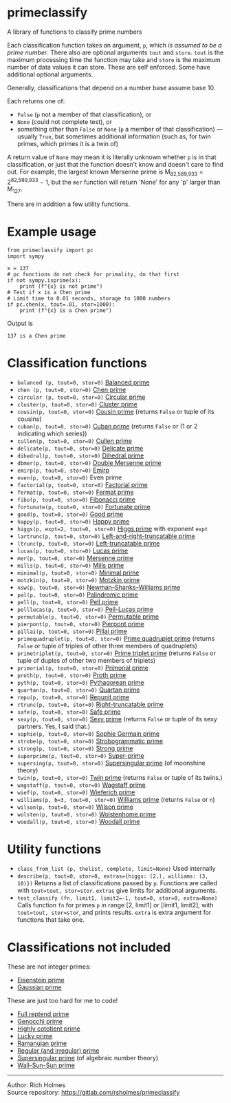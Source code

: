 # primeclassify

A library of functions to classify prime numbers

Each classification function takes an argument, `p`, which *is assumed
to be a prime number*. There also are optional arguments `tout` and
`store`. `tout` is the maximum processing time the function may take
and `store` is the maximum number of data values it can store. These
are self enforced. Some have additional optional arguments.

Generally, classifications that depend on a number base assume base 10.

Each returns one of:

* `False` (`p` not a member of that classification), or
* `None` (could not complete test), or
* something other than `False` or `None` (`p` a member of that classification) — usually `True`, but sometimes additional information (such as, for twin primes,
which primes it is a twin of)

A return value of `None` may mean it is literally unknown whether `p` is in that classification, or just that the function doesn't know and doesn't care to find out. For example, the largest known Mersenne prime is M<sub>82,589,933</sub> = 2<sup>82,589,933</sup> − 1, but the `mer` function will return 'None' for any 'p' larger than M<sub>127</sub>.

There are in addition a few utility functions.

# Example usage

```
from primeclassify import pc
import sympy

x = 137
# pc functions do not check for primality, do that first
if not sympy.isprime(x):
    print (f"{x} is not prime")
# Test if x is a Chen prime
# Limit time to 0.01 seconds, storage to 1000 numbers
if pc.chen(x, tout=.01, stor=1000):
    print (f"{x} is a Chen prime")
```

Output is

```
137 is a Chen prime
```

# Classification functions

* `balanced (p, tout=0, stor=0)` [Balanced prime](https://en.wikipedia.org/wiki/Balanced_prime)
* `chen (p, tout=0, stor=0)` [Chen prime](https://en.wikipedia.org/wiki/Chen_prime)
* `circular (p, tout=0, stor=0)` [Circular prime](https://en.wikipedia.org/wiki/Circular_prime)
* `cluster(p, tout=0, stor=0)` [Cluster prime](https://en.wikipedia.org/wiki/Cluster_prime)
* `cousin(p, tout=0, stor=0)` [Cousin prime](https://en.wikipedia.org/wiki/Cousin_prime) (returns `False` or tuple of its cousins)
* `cuban(p, tout=0, stor=0)` [Cuban prime](https://en.wikipedia.org/wiki/Cuban_prime) (returns `False` or (1 or 2 indicating which series))
* `cullen(p, tout=0, stor=0)` [Cullen prime](https://en.wikipedia.org/wiki/Cullen_prime)
* `delicate(p, tout=0, stor=0)` [Delicate prime](https://en.wikipedia.org/wiki/Delicate_prime)
* `dihedral(p, tout=0, stor=0)` [Dihedral prime](https://en.wikipedia.org/wiki/Dihedral_prime)
* `dbmer(p, tout=0, stor=0)` [Double Mersenne prime](https://en.wikipedia.org/wiki/Double_Mersenne_prime)
* `emirp(p, tout=0, stor=0)` [Emirp](https://en.wikipedia.org/wiki/Emirp)
* `even(p, tout=0, stor=0)` Even prime
* `factorial(p, tout=0, stor=0)` [Factorial prime](https://en.wikipedia.org/wiki/Factorial_prime)
* `fermat(p, tout=0, stor=0)` [Fermat prime](https://en.wikipedia.org/wiki/Fermat_number)
* `fibo(p, tout=0, stor=0)` [Fibonacci prime](https://en.wikipedia.org/wiki/Fibonacci_prime)
* `fortunate(p, tout=0, stor=0)` [Fortunate prime](https://en.wikipedia.org/wiki/Fortunate_prime)
* `good(p, tout=0, stor=0)` [Good prime](https://en.wikipedia.org/wiki/Good_prime)
* `happy(p, tout=0, stor=0)` [Happy prime](https://en.wikipedia.org/wiki/Happy_prime)
* `higgs(p, expt=2, tout=0, stor=0)` [Higgs prime](https://en.wikipedia.org/wiki/Higgs_prime) with exponent `expt`
* `lartrunc(p, tout=0, stor=0)` [Left-and-right-truncatable prime](https://en.wikipedia.org/wiki/Left-and-right-truncatable_prime)
* `ltrunc(p, tout=0, stor=0)` [Left-truncatable prime](https://en.wikipedia.org/wiki/Left-truncatable_prime)
* `lucas(p, tout=0, stor=0)` [Lucas prime](https://en.wikipedia.org/wiki/Lucas_prime)
* `mer(p, tout=0, stor=0)` [Mersenne prime](https://en.wikipedia.org/wiki/Mersenne_prime)
* `mills(p, tout=0, stor=0)` [Mills prime](https://en.wikipedia.org/wiki/Mills_prime)
* `minimal(p, tout=0, stor=0)` [Minimal prime](https://en.wikipedia.org/wiki/Minimal_prime_(recreational_mathematics))
* `motzkin(p, tout=0, stor=0)` [Motzkin prime](https://en.wikipedia.org/wiki/Motzkin_prime)
* `nsw(p, tout=0, stor=0)` [Newman–Shanks–Williams prime](https://en.wikipedia.org/wiki/Newman%E2%80%93Shanks%E2%80%93Williams_prime)
* `pal(p, tout=0, stor=0)` [Palindromic prime](https://en.wikipedia.org/wiki/Palindromic_prime)
* `pell(p, tout=0, stor=0)` [Pell prime](https://en.wikipedia.org/wiki/Pell_prime)
* `pelllucas(p, tout=0, stor=0)` [Pell-Lucas prime](https://en.wikipedia.org/wiki/Pell-lucas_prime)
* `permutable(p, tout=0, stor=0)` [Permutable prime](https://en.wikipedia.org/wiki/Permutable_prime)
* `pierpont(p, tout=0, stor=0)` [Pierpont prime](https://en.wikipedia.org/wiki/Pierpont_prime)
* `pillai(p, tout=0, stor=0)` [Pillai prime](https://en.wikipedia.org/wiki/Pillai_prime)
* `primequadruplet(p, tout=0, stor=0)` [Prime quadruplet prime](https://en.wikipedia.org/wiki/Prime_quadruplet) (returns `False` or tuple of triples of other three members of quadruplets)
* `primetriplet(p, tout=0, stor=0)` [Prime triplet prime](https://en.wikipedia.org/wiki/Prime_triplet) (returns `False` or tuple of duples of other two members of triplets)
* `primorial(p, tout=0, stor=0)` [Primorial prime](https://en.wikipedia.org/wiki/Primorial_prime)
* `proth(p, tout=0, stor=0)` [Proth prime](https://en.wikipedia.org/wiki/Proth_prime)
* `pyth(p, tout=0, stor=0)` [Pythagorean prime](https://en.wikipedia.org/wiki/Pythagorean_prime)
* `quartan(p, tout=0, stor=0)` [Quartan prime](https://en.wikipedia.org/wiki/Quartan_prime)
* `repu(p, tout=0, stor=0)` [Repunit prime](https://en.wikipedia.org/wiki/Repunit_prime)
* `rtrunc(p, tout=0, stor=0)` [Right-truncatable prime](https://en.wikipedia.org/wiki/Right-truncatable_prime)
* `safe(p, tout=0, stor=0)` [Safe prime](https://en.wikipedia.org/wiki/Safe_prime)
* `sexy(p, tout=0, stor=0)` [Sexy prime](https://en.wikipedia.org/wiki/Sexy_prime) (returns `False` or tuple of its sexy partners. Yes, I said that.)
* `sophie(p, tout=0, stor=0)` [Sophie Germain prime](https://en.wikipedia.org/wiki/Sophie_Germain_prime)
* `strobe(p, tout=0, stor=0)` [Strobogrammatic prime](https://en.wikipedia.org/wiki/Strobogrammatic_number)
* `strong(p, tout=0, stor=0)` [Strong prime](https://en.wikipedia.org/wiki/Strong_prime)
* `superprime(p, tout=0, stor=0)` [Super-prime](https://en.wikipedia.org/wiki/Super-prime)
* `supersing(p, tout=0, stor=0)` [Supersingular prime](https://en.wikipedia.org/wiki/Supersingular_prime_(moonshine_theory)) (of moonshine theory)
* `twin(p, tout=0, stor=0)` [Twin prime](https://en.wikipedia.org/wiki/Twin_prime) (returns `False` or tuple of its twins.)
* `wagstaff(p, tout=0, stor=0)` [Wagstaff prime](https://en.wikipedia.org/wiki/Wagstaff_prime)
* `wief(p, tout=0, stor=0)` [Wieferich prime](https://en.wikipedia.org/wiki/Wieferich_prime)
* `williams(p, b=3, tout=0, stor=0)` [Williams prime](https://en.wikipedia.org/wiki/Williams_number) (returns `False` or `n`)
* `wilson(p, tout=0, stor=0)` [Wilson prime](https://en.wikipedia.org/wiki/Wilson_prime)
* `wolsten(p, tout=0, stor=0)` [Wolstenhome prime](https://en.wikipedia.org/wiki/Wolstenholme_prime)
* `woodall(p, tout=0, stor=0)` [Woodall prime](https://en.wikipedia.org/wiki/Woodall_prime)

# Utility functions

* `class_from_list (p, thelist, complete, limit=None)` Used internally
* `describe(p, tout=0, stor=0, extras={higgs: (2,), williams: (3, 10)})` Returns a list of classifications passed by `p`. Functions are called with `tout=tout, stor=stor`. `extras` give limits for additional arguments.
* `test_classify (fn, limit1, limit2=-1, tout=0, stor=0, extra=None)` Calls function `fn` for primes `p` in range [2, limit1] or [limit1, limit2], with `tout=tout, stor=stor`, and prints results. `extra` is extra argument for functions that take one.

# Classifications not included

These are not integer primes:

* [Eisenstein prime](https://en.wikipedia.org/wiki/Eisenstein_integer#Eisenstein_primes)
* [Gaussian prime](https://en.wikipedia.org/wiki/Gaussian_prime)

These are just too hard for me to code!

* [Full reptend prime](https://en.wikipedia.org/wiki/Full_reptend_prime)
* [Genocchi prime](https://en.wikipedia.org/wiki/Genocchi_prime)
* [Highly cototient prime](https://en.wikipedia.org/wiki/Highly_cototient_prime)
* [Lucky prime](https://en.wikipedia.org/wiki/Lucky_prime)
* [Ramanujan prime](https://en.wikipedia.org/wiki/Ramanujan_prime)
* [Regular (and irregular) prime](https://en.wikipedia.org/wiki/Regular_prime)
* [Supersingular prime](https://en.wikipedia.org/wiki/Supersingular_prime_(algebraic_number_theory)) (of algebraic number theory)
* [Wall-Sun-Sun prime](https://en.wikipedia.org/wiki/Wall%E2%80%93Sun%E2%80%93Sun_prime)

----

Author: Rich Holmes  
Source repository: https://gitlab.com/rsholmes/primeclassify
